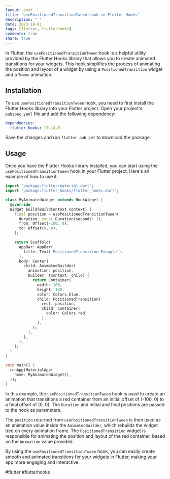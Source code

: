 ```yaml
---
layout: post
title: "usePositionedTransitionTween hook in Flutter Hooks"
description: " "
date: 2023-10-01
tags: [flutter, flutterhooks]
comments: true
share: true
---
```


In Flutter, the `usePositionedTransitionTween` hook is a helpful utility provided by the Flutter Hooks library that allows you to create animated transitions for your widgets. This hook simplifies the process of animating the position and layout of a widget by using a `PositionedTransition` widget and a `Tween` animation.

## Installation

To use `usePositionedTransitionTween` hook, you need to first install the Flutter Hooks library into your Flutter project. Open your project's `pubspec.yaml` file and add the following dependency:

```yaml
dependencies:
  flutter_hooks: ^0.14.0
```

Save the changes and run `flutter pub get` to download the package.

## Usage

Once you have the Flutter Hooks library installed, you can start using the `usePositionedTransitionTween` hook in your Flutter project. Here's an example of how to use it:

```dart
import 'package:flutter/material.dart';
import 'package:flutter_hooks/flutter_hooks.dart';

class MyAnimatedWidget extends HookWidget {
  @override
  Widget build(BuildContext context) {
    final position = usePositionedTransitionTween(
      duration: const Duration(seconds: 1),
      from: Offset(-100, 0),
      to: Offset(0, 0),
    );

    return Scaffold(
      appBar: AppBar(
        title: Text('PositionedTransition Example'),
      ),
      body: Center(
        child: AnimatedBuilder(
          animation: position,
          builder: (context, child) {
            return Container(
              width: 100,
              height: 100,
              color: Colors.blue,
              child: PositionedTransition(
                rect: position,
                child: Container(
                  color: Colors.red,
                ),
              ),
            );
          },
        ),
      ),
    );
  }
}

void main() {
  runApp(MaterialApp(
    home: MyAnimatedWidget(),
  ));
}
```

In this example, the `usePositionedTransitionTween` hook is used to create an animation that transitions a red container from an initial offset of (-100, 0) to a final offset of (0, 0). The `Duration` and initial and final positions are passed to the hook as parameters.

The `position` returned from `usePositionedTransitionTween` is then used as an animation value inside the `AnimatedBuilder`, which rebuilds the widget tree on every animation frame. The `PositionedTransition` widget is responsible for animating the position and layout of the red container, based on the `Animation` value provided.

By using the `usePositionedTransitionTween` hook, you can easily create smooth and animated transitions for your widgets in Flutter, making your app more engaging and interactive.

#flutter #flutterhooks